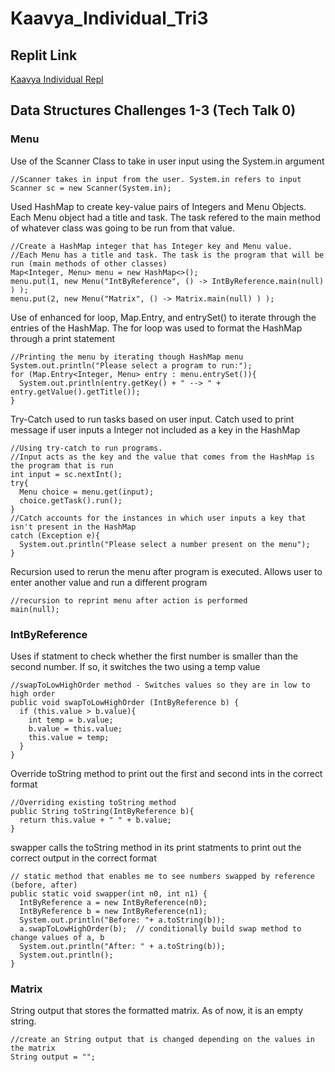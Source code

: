 # Kaavya_Individual_Tri3

## Replit Link
[Kaavya Individual Repl](https://replit.com/@KaavyaUppala/KaavyaIndividualTri3#Main.java)

## Data Structures Challenges 1-3 (Tech Talk 0)
### Menu
Use of the Scanner Class to take in user input using the System.in argument
```
//Scanner takes in input from the user. System.in refers to input
Scanner sc = new Scanner(System.in);
```

Used HashMap to create key-value pairs of Integers and Menu Objects. Each Menu object had a title and task. The task refered to the main method of whatever class was going to be run from that value. 
```
//Create a HashMap integer that has Integer key and Menu value.
//Each Menu has a title and task. The task is the program that will be run (main methods of other classes)
Map<Integer, Menu> menu = new HashMap<>();
menu.put(1, new Menu("IntByReference", () -> IntByReference.main(null) ) );
menu.put(2, new Menu("Matrix", () -> Matrix.main(null) ) );
```
Use of enhanced for loop, Map.Entry, and entrySet() to iterate through the entries of the HashMap. The for loop was used to format the HashMap through a print statement
```
//Printing the menu by iterating though HashMap menu
System.out.println("Please select a program to run:");
for (Map.Entry<Integer, Menu> entry : menu.entrySet()){
  System.out.println(entry.getKey() + " --> " + entry.getValue().getTitle());
}
```
Try-Catch used to run tasks based on user input. Catch used to print message if user inputs a Integer not included as a key in the HashMap
```
//Using try-catch to run programs. 
//Input acts as the key and the value that comes from the HashMap is the program that is run
int input = sc.nextInt();
try{
  Menu choice = menu.get(input);
  choice.getTask().run();
}
//Catch accounts for the instances in which user inputs a key that isn't present in the HashMap
catch (Exception e){
  System.out.println("Please select a number present on the menu");
}
```
Recursion used to rerun the menu after program is executed. Allows user to enter another value and run a different program
```
//recursion to reprint menu after action is performed
main(null);
```
### IntByReference
Uses if statment to check whether the first number is smaller than the second number. If so, it switches the two using a temp value
```
//swapToLowHighOrder method - Switches values so they are in low to high order
public void swapToLowHighOrder (IntByReference b) {
  if (this.value > b.value){
    int temp = b.value;
    b.value = this.value;
    this.value = temp;
  }
}
```
Override toString method to print out the first and second ints in the correct format
```
//Overriding existing toString method 
public String toString(IntByReference b){
  return this.value + " " + b.value;
}
```
swapper calls the toString method in its print statments to print out the correct output in the correct format
```
// static method that enables me to see numbers swapped by reference (before, after)
public static void swapper(int n0, int n1) {
  IntByReference a = new IntByReference(n0);
  IntByReference b = new IntByReference(n1);
  System.out.println("Before: "+ a.toString(b));
  a.swapToLowHighOrder(b);  // conditionally build swap method to change values of a, b
  System.out.println("After: " + a.toString(b));
  System.out.println();
}
```

### Matrix
String output that stores the formatted matrix. As of now, it is an empty string.
```
//create an String output that is changed depending on the values in the matrix
String output = "";
```

